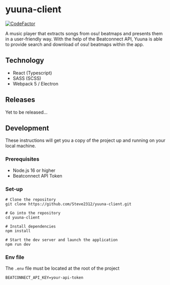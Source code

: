 # yuuna-client

[![CodeFactor](https://www.codefactor.io/repository/github/steve2312/yuuna-client/badge)](https://www.codefactor.io/repository/github/steve2312/yuuna-client)

A music player that extracts songs from osu! beatmaps and presents them in a user-friendly way. With the help of the Beatconnect API, Yuuna is able to provide search and download of osu! beatmaps within the app.

## Technology
- React (Typescript)
- SASS (SCSS)
- Webpack 5 / Electron

## Releases

Yet to be released...

## Development
These instructions will get you a copy of the project up and running on your local machine.

### Prerequisites
- Node.js 16 or higher
- Beatconnect API Token

### Set-up
```shell
# Clone the repository
git clone https://github.com/Steve2312/yuuna-client.git

# Go into the repository
cd yuuna-client

# Install dependencies
npm install

# Start the dev server and launch the application
npm run dev
```

### Env file
The `.env` file must be located at the root of the project
```dotenv
BEATCONNECT_API_KEY=your-api-token
```




